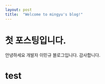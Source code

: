 ```yaml
---
layout: post
title:  "Welcome to mingyu's blog!"
---
```


# 첫 포스팅입니다.
안녕하세요 개발자 이민규 블로그입니다.
감사합니다.



# test



